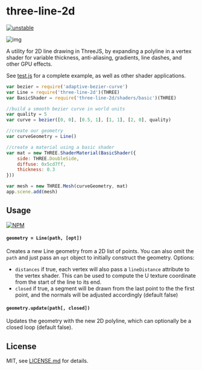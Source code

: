 # three-line-2d

[![unstable](http://badges.github.io/stability-badges/dist/unstable.svg)](http://github.com/badges/stability-badges)

![img](http://i.imgur.com/7yGGXdd.png)

A utility for 2D line drawing in ThreeJS, by expanding a polyline in a vertex shader for variable thickness, anti-aliasing, gradients, line dashes, and other GPU effects.

See [test.js](test/test.js) for a complete example, as well as other shader applications. 

```js
var bezier = require('adaptive-bezier-curve')
var Line = require('three-line-2d')(THREE)
var BasicShader = require('three-line-2d/shaders/basic')(THREE)

//build a smooth bezier curve in world units
var quality = 5
var curve = bezier([0, 0], [0.5, 1], [1, 1], [2, 0], quality)

//create our geometry
var curveGeometry = Line()

//create a material using a basic shader
var mat = new THREE.ShaderMaterial(BasicShader({
    side: THREE.DoubleSide,
    diffuse: 0x5cd7ff,
    thickness: 0.3
}))

var mesh = new THREE.Mesh(curveGeometry, mat)
app.scene.add(mesh)
```

## Usage

[![NPM](https://nodei.co/npm/three-line-2d.png)](https://nodei.co/npm/three-line-2d/)

#### `geometry = Line(path, [opt])`

Creates a new Line geometry from a 2D list of points. You can also omit the `path` and just pass an `opt` object to initially construct the geometry. Options:

- `distances` if true, each vertex will also pass a `lineDistance` attribute to the vertex shader. This can be used to compute the U texture coordinate from the start of the line to its end.
- `closed` if true, a segment will be drawn from the last point to the the first point, and the normals will be adjusted accordingly (default false)

#### `geometry.update(path[, closed])`

Updates the geometry with the new 2D polyline, which can optionally be a closed loop (default false).

## License

MIT, see [LICENSE.md](http://github.com/mattdesl/three-line-2d/blob/master/LICENSE.md) for details.
